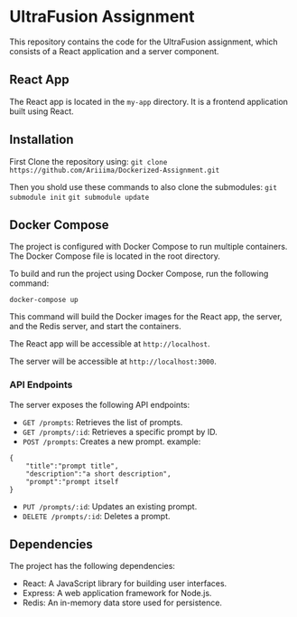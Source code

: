# UltraFusion Assignment

This repository contains the code for the UltraFusion assignment, which consists of a React application and a server component.

## React App

The React app is located in the `my-app` directory. It is a frontend application built using React.

## Installation

First Clone the repository using:
```git clone https://github.com/Ariiima/Dockerized-Assignment.git```

Then you shold use these commands to also clone the submodules:
```git submodule init```
```git submodule update```

## Docker Compose

The project is configured with Docker Compose to run multiple containers. The Docker Compose file is located in the root directory.

To build and run the project using Docker Compose, run the following command:

```docker-compose up```


This command will build the Docker images for the React app, the server, and the Redis server, and start the containers.

The React app will be accessible at `http://localhost`.

The server will be accessible at `http://localhost:3000`.

### API Endpoints

The server exposes the following API endpoints:

- `GET /prompts`: Retrieves the list of prompts.
- `GET /prompts/:id`: Retrieves a specific prompt by ID.
- `POST /prompts`: Creates a new prompt.
example:
```
{
    "title":"prompt title",
    "description":"a short description",
    "prompt":"prompt itself
}
```
- `PUT /prompts/:id`: Updates an existing prompt.
- `DELETE /prompts/:id`: Deletes a prompt.

## Dependencies

The project has the following dependencies:

- React: A JavaScript library for building user interfaces.
- Express: A web application framework for Node.js.
- Redis: An in-memory data store used for persistence.

